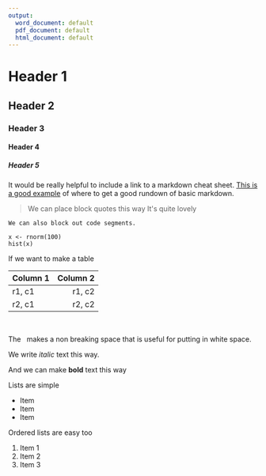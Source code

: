```yaml
---
output:
  word_document: default
  pdf_document: default
  html_document: default
---
```


# Header 1
## Header 2
### Header 3
#### Header 4
##### Header 5

It would be really helpful to include a link to a markdown cheat sheet.  [This is a good example](http://support.mashery.com/docs/read/customizing_your_portal/Markdown_Cheat_Sheet) of where to get a good rundown of basic markdown.

> We can place block quotes this way
> It's quite lovely

```
We can also block out code segments.

x <- rnorm(100)
hist(x)
```

If we want to make a table

| Column 1 | Column 2 | 
|----------|---------:|
| r1, c1   | r1, c2 |
| r2, c1   | r2, c2 |
&nbsp;

The &nbsp; makes a non breaking space that is useful for putting in white space.

We write _italic_ text this way.

And we can make **bold** text this way

Lists are simple

* Item 
* Item 
* Item

Ordered lists are easy too

1. Item 1
2. Item 2
3. Item 3